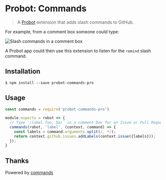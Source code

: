 # Probot: Commands

> A [Probot](https://github.com/probot/probot) extension that adds slash commands to GitHub.

For example, from a comment box someone could type:

![Slash commands in a comment box](https://user-images.githubusercontent.com/173/30231736-d752e7dc-94b1-11e7-84bf-d8475733d701.png)

A Probot app could then use this extension to listen for the `remind` slash command.

## Installation

```
$ npm install --save probot-commands-pro
```

## Usage

```js
const commands = require('probot-commands-pro')

module.exports = robot => {
  // Type `/label foo, bar` in a comment box for an Issue or Pull Request
  commands(robot, 'label', (context, command) => {
    const labels = command.arguments.split(/, */);
    return context.github.issues.addLabels(context.issue({labels}));
  });
}
```

## Thanks
Powered by [commands](https://github.com/probot/commands)
